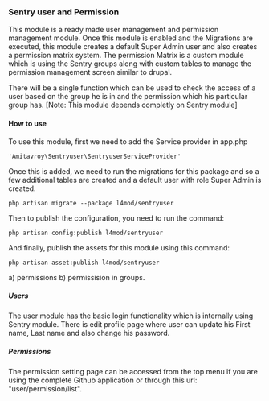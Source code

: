 ### Sentry user and Permission
This module is a ready made user management and permission management module. Once this module is enabled and the Migrations are executed, this module creates a default Super Admin user and also creates a permission matrix system. The permission Matrix is a custom module which is using the Sentry groups along with custom tables to manage the permission management screen similar to drupal.

There will be a single function which can be used to check the access of a user based on the group he is in and the permission which his particular group has. 
[Note: This module depends completly on Sentry module]

#### How to use
To use this module, first we need to add the Service provider in app.php

    'Amitavroy\Sentryuser\SentryuserServiceProvider'

Once this is added, we need to run the migrations for this package and so a few additional tables are created and a default user with role Super Admin is created.

    php artisan migrate --package l4mod/sentryuser

Then to publish the configuration, you need to run the command:
    
    php artisan config:publish l4mod/sentryuser

And finally, publish the assets for this module using this command:

    php artisan asset:publish l4mod/sentryuser

a) permissions b) permissision in groups.

##### Users
The user module has the basic login functionality which is internally using Sentry module. There is edit profile page where user can update his First name, Last name and also change his password.

##### Permissions
The permission setting page can be accessed from the top menu if you are using the complete Github application or through this url: "user/permission/list".